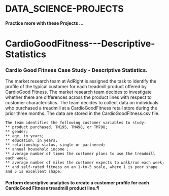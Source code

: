 # DATA_SCIENCE-PROJECTS
#### Practice more with these Projects ...
# CardioGoodFitness---Descriptive-Statistics

### Cardio Good Fitness Case Study - Descriptive Statistics.

The market research team at AdRight is assigned the task to identify the profile of the typical customer for each treadmill product offered by CardioGood Fitness. The market research team decides to investigate whether there are differences across the product lines with respect to customer characteristics. The team decides to collect data on individuals who purchased a treadmill at a CardioGoodFitness retail store during the prior three months. The data are stored in the CardioGoodFitness.csv file.
```
The team identifies the following customer variables to study:
** product purchased, TM195, TM498, or TM798;
** gender;
** age, in years;
** education, in years;
** relationship status, single or partnered;
** annual household income ;
** average number of times the customer plans to use the treadmill each week;
** average number of miles the customer expects to walk/run each week;
** and self-rated fitness on an 1-to-5 scale, where 1 is poor shape and 5 is excellent shape.
```
#### Perform descriptive analytics to create a customer profile for each CardioGood Fitness treadmill product line.¶
